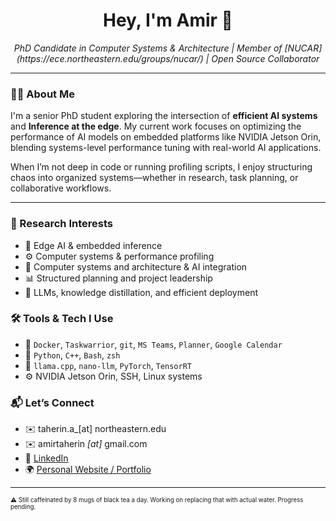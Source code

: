 <h1 align="center">Hey, I'm Amir 👋</h1>

<p align="center">
  <em>PhD Candidate in Computer Systems & Architecture | Member of [NUCAR](https://ece.northeastern.edu/groups/nucar/) | Open Source Collaborator</em>
</p>

---

### 👨‍🔬 About Me

I'm a senior PhD student exploring the intersection of **efficient AI systems** and **Inference at the edge**. My current work focuses on optimizing the performance of AI models on embedded platforms like NVIDIA Jetson Orin, blending systems-level performance tuning with real-world AI applications.

When I’m not deep in code or running profiling scripts, I enjoy structuring chaos into organized systems—whether in research, task planning, or collaborative workflows.

---

### 🔬 Research Interests

- 🧠 Edge AI & embedded inference
- ⚙️ Computer systems & performance profiling
- 🤖 Computer systems and architecture & AI integration
- 📊 Structured planning and project leadership
- 🧩 LLMs, knowledge distillation, and efficient deployment


### 🛠️ Tools & Tech I Use

- 🔧 `Docker`, `Taskwarrior`, `git`, `MS Teams`, `Planner`, `Google Calendar`
- 🐍 `Python`, `C++`, `Bash`, `zsh`
- 🤖 `llama.cpp`, `nano-llm`, `PyTorch`, `TensorRT`
- ⚙️ NVIDIA Jetson Orin, SSH, Linux systems

### 📬 Let’s Connect

- ✉️ taherin.a_[at]  northeastern.edu
- ✉️ amirtaherin _[at]_ gmail.com
- 🔗 [LinkedIn](https://www.linkedin.com/in/amir-taherin-7a7a1a90)
- 🌍 [Personal Website / Portfolio](https://amirtaherin.github.io/) 

---

<sub><sup>⚠️ Still caffeinated by 8 mugs of black tea a day. Working on replacing that with actual water. Progress pending.</sup></sub>

<!--
## Hi there 👋
**amirtaherin/amirtaherin** is a ✨ _special_ ✨ repository because its `README.md` (this file) appears on your GitHub profile.

Here are some ideas to get you started:

- 🔭 I’m currently working on ...
- 🌱 I’m currently learning ...
- 👯 I’m looking to collaborate on ...
- 🤔 I’m looking for help with ...
- 💬 Ask me about ...
- 📫 How to reach me: ...
- 😄 Pronouns: ...
- ⚡ Fun fact: ...
-->
